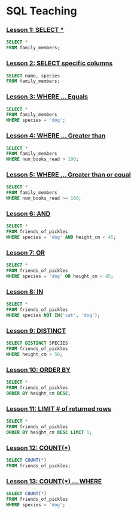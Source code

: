 # SQL Teaching
### [Lesson 1: SELECT *](https://www.sqlteaching.com/#!select)
```SQL
SELECT * 
FROM family_members;
```

### [Lesson 2: SELECT specific columns](https://www.sqlteaching.com/#!select_columns)
```SQL
SELECT name, species
FROM family_members;
```

### [Lesson 3: WHERE ... Equals](https://www.sqlteaching.com/#!where_equals)
```SQL
SELECT *
FROM family_members
WHERE species = 'dog';
```

### [Lesson 4: WHERE ... Greater than](https://www.sqlteaching.com/#!where_greater_than)
```SQL
SELECT * 
FROM family_members
WHERE num_books_read > 190;
```

### [Lesson 5: WHERE ... Greater than or equal](https://www.sqlteaching.com/#!where_greater_than_or_equal)
```SQL
SELECT * 
FROM family_members
WHERE num_books_read >= 180;
```

### [Lesson 6: AND](https://www.sqlteaching.com/#!and)
```SQL
SELECT *
FROM friends_of_pickles
WHERE species = 'dog' AND height_cm < 45;
```

### [Lesson 7: OR](https://www.sqlteaching.com/#!or)
```SQL
SELECT *
FROM friends_of_pickles
WHERE species = 'dog' OR height_cm < 45;
```

### [Lesson 8: IN](https://www.sqlteaching.com/#!in)
```SQL
SELECT *
FROM friends_of_pickles
WHERE species NOT IN('cat', 'dog');
```

### [Lesson 9: DISTINCT](https://www.sqlteaching.com/#!distinct)
```SQL
SELECT DISTINCT SPECIES
FROM friends_of_pickles
WHERE height_cm > 50;
```

### [Lesson 10: ORDER BY](https://www.sqlteaching.com/#!order_by)
```SQL
SELECT *
FROM friends_of_pickles
ORDER BY height_cm DESC;
```

### [Lesson 11: LIMIT # of returned rows](https://www.sqlteaching.com/#!limit)
```SQL
SELECT *
FROM friends_of_pickles
ORDER BY height_cm DESC LIMIT 1;
```

### [Lesson 12: COUNT(*)](https://www.sqlteaching.com/#!count)
```SQL
SELECT COUNT(*)
FROM friends_of_pickles;
```

### [Lesson 13: COUNT(*) ... WHERE](https://www.sqlteaching.com/#!count_where)
```SQL
SELECT COUNT(*)
FROM friends_of_pickles
WHERE species = 'dog';
```
